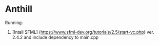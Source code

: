 # Anthill

Running:

1) [Intall SFML] (https://www.sfml-dev.org/tutorials/2.5/start-vc.php) ver. 2.4.2 and include dependency to main.cpp
